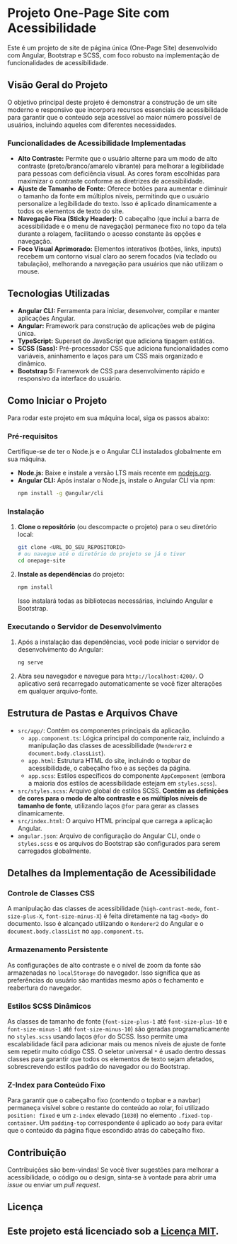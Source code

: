 # Projeto One-Page Site com Acessibilidade

Este é um projeto de site de página única (One-Page Site) desenvolvido com Angular, Bootstrap e SCSS, com foco robusto na implementação de funcionalidades de acessibilidade.

## Visão Geral do Projeto

O objetivo principal deste projeto é demonstrar a construção de um site moderno e responsivo que incorpora recursos essenciais de acessibilidade para garantir que o conteúdo seja acessível ao maior número possível de usuários, incluindo aqueles com diferentes necessidades.

### Funcionalidades de Acessibilidade Implementadas

* **Alto Contraste:** Permite que o usuário alterne para um modo de alto contraste (preto/branco/amarelo vibrante) para melhorar a legibilidade para pessoas com deficiência visual. As cores foram escolhidas para maximizar o contraste conforme as diretrizes de acessibilidade.
* **Ajuste de Tamanho de Fonte:** Oferece botões para aumentar e diminuir o tamanho da fonte em múltiplos níveis, permitindo que o usuário personalize a legibilidade do texto. Isso é aplicado dinamicamente a todos os elementos de texto do site.
* **Navegação Fixa (Sticky Header):** O cabeçalho (que inclui a barra de acessibilidade e o menu de navegação) permanece fixo no topo da tela durante a rolagem, facilitando o acesso constante às opções e navegação.
* **Foco Visual Aprimorado:** Elementos interativos (botões, links, inputs) recebem um contorno visual claro ao serem focados (via teclado ou tabulação), melhorando a navegação para usuários que não utilizam o mouse.

## Tecnologias Utilizadas

* **Angular CLI:** Ferramenta para iniciar, desenvolver, compilar e manter aplicações Angular.
* **Angular:** Framework para construção de aplicações web de página única.
* **TypeScript:** Superset do JavaScript que adiciona tipagem estática.
* **SCSS (Sass):** Pré-processador CSS que adiciona funcionalidades como variáveis, aninhamento e laços para um CSS mais organizado e dinâmico.
* **Bootstrap 5:** Framework de CSS para desenvolvimento rápido e responsivo da interface do usuário.

## Como Iniciar o Projeto

Para rodar este projeto em sua máquina local, siga os passos abaixo:

### Pré-requisitos

Certifique-se de ter o Node.js e o Angular CLI instalados globalmente em sua máquina.

* **Node.js:** Baixe e instale a versão LTS mais recente em [nodejs.org](https://nodejs.org/).
* **Angular CLI:** Após instalar o Node.js, instale o Angular CLI via npm:
    ```bash
    npm install -g @angular/cli
    ```

### Instalação

1.  **Clone o repositório** (ou descompacte o projeto) para o seu diretório local:
    ```bash
    git clone <URL_DO_SEU_REPOSITORIO>
    # ou navegue até o diretório do projeto se já o tiver
    cd onepage-site
    ```
2.  **Instale as dependências** do projeto:
    ```bash
    npm install
    ```
    Isso instalará todas as bibliotecas necessárias, incluindo Angular e Bootstrap.

### Executando o Servidor de Desenvolvimento

1.  Após a instalação das dependências, você pode iniciar o servidor de desenvolvimento do Angular:
    ```bash
    ng serve
    ```
2.  Abra seu navegador e navegue para `http://localhost:4200/`. O aplicativo será recarregado automaticamente se você fizer alterações em qualquer arquivo-fonte.

## Estrutura de Pastas e Arquivos Chave

* `src/app/`: Contém os componentes principais da aplicação.
  * `app.component.ts`: Lógica principal do componente raiz, incluindo a manipulação das classes de acessibilidade (`Renderer2` e `document.body.classList`).
  * `app.html`: Estrutura HTML do site, incluindo o topbar de acessibilidade, o cabeçalho fixo e as seções da página.
  * `app.scss`: Estilos específicos do componente `AppComponent` (embora a maioria dos estilos de acessibilidade estejam em `styles.scss`).
* `src/styles.scss`: Arquivo global de estilos SCSS. **Contém as definições de cores para o modo de alto contraste e os múltiplos níveis de tamanho de fonte**, utilizando laços `@for` para gerar as classes dinamicamente.
* `src/index.html`: O arquivo HTML principal que carrega a aplicação Angular.
* `angular.json`: Arquivo de configuração do Angular CLI, onde o `styles.scss` e os arquivos do Bootstrap são configurados para serem carregados globalmente.

## Detalhes da Implementação de Acessibilidade

### Controle de Classes CSS

A manipulação das classes de acessibilidade (`high-contrast-mode`, `font-size-plus-X`, `font-size-minus-X`) é feita diretamente na tag `<body>` do documento. Isso é alcançado utilizando o `Renderer2` do Angular e o `document.body.classList` no `app.component.ts`.

### Armazenamento Persistente

As configurações de alto contraste e o nível de zoom da fonte são armazenadas no `localStorage` do navegador. Isso significa que as preferências do usuário são mantidas mesmo após o fechamento e reabertura do navegador.

### Estilos SCSS Dinâmicos

As classes de tamanho de fonte (`font-size-plus-1` até `font-size-plus-10` e `font-size-minus-1` até `font-size-minus-10`) são geradas programaticamente no `styles.scss` usando laços `@for` do SCSS. Isso permite uma escalabilidade fácil para adicionar mais ou menos níveis de ajuste de fonte sem repetir muito código CSS. O seletor universal `*` é usado dentro dessas classes para garantir que todos os elementos de texto sejam afetados, sobrescrevendo estilos padrão do navegador ou do Bootstrap.

### Z-Index para Conteúdo Fixo

Para garantir que o cabeçalho fixo (contendo o topbar e a navbar) permaneça visível sobre o restante do conteúdo ao rolar, foi utilizado `position: fixed` e um `z-index` elevado (`1030`) no elemento `.fixed-top-container`. Um `padding-top` correspondente é aplicado ao `body` para evitar que o conteúdo da página fique escondido atrás do cabeçalho fixo.

## Contribuição

Contribuições são bem-vindas! Se você tiver sugestões para melhorar a acessibilidade, o código ou o design, sinta-se à vontade para abrir uma *issue* ou enviar um *pull request*.

## Licença

Este projeto está licenciado sob a [Licença MIT](LICENSE).
---
